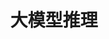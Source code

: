 ---
title: 大模型推理
icon: gem
index: false
article: false
category:
  - 大模型推理
tag:
  - Reasoning
dir:
  order: 7
---